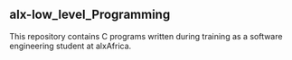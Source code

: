 ## alx-low_level_Programming

This repository contains C programs written during training as a software engineering student at alxAfrica.

